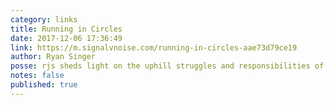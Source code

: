 ```yaml
---
category: links
title: Running in Circles
date: 2017-12-06 17:36:49
link: https://m.signalvnoise.com/running-in-circles-aae73d79ce19
author: Ryan Singer
posse: rjs sheds light on the uphill struggles and responsibilities of protecting the agile team.
notes: false
published: true
---
```

